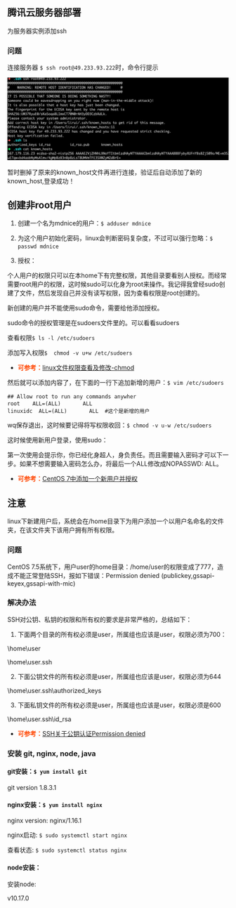 ## 腾讯云服务器部署
  
为服务器实例添加ssh

### 问题

连接服务器 ```$ ssh root@49.233.93.222```时，命令行提示

![WechatIMG7](_media/1.jpg)

暂时删掉了原来的known_host文件再进行连接，验证后自动添加了新的known_host,登录成功！

##  创建非root用户

1. 创建一个名为mdnice的用户：`$ adduser mdnice`

2. 为这个用户初始化密码，linux会判断密码复杂度，不过可以强行忽略：`$ passwd mdnice`

3. 授权：

个人用户的权限只可以在本home下有完整权限，其他目录要看别人授权。而经常需要root用户的权限，这时候sudo可以化身为root来操作。我记得我曾经sudo创建了文件，然后发现自己并没有读写权限，因为查看权限是root创建的。

新创建的用户并不能使用sudo命令，需要给他添加授权。

sudo命令的授权管理是在sudoers文件里的。可以看看sudoers

查看权限`$ ls -l /etc/sudoers`

添加写入权限`$  chmod -v u+w /etc/sudoers`

- <span style="color:orangered;font-weight:bold;">可参考：</span>[linux文件权限查看及修改-chmod](https://blog.csdn.net/haydenwang8287/article/details/1753883)

然后就可以添加内容了，在下面的一行下追加新增的用户：`$ vim /etc/sudoers`

```
## Allow root to run any commands anywher  
root    ALL=(ALL)       ALL  
linuxidc  ALL=(ALL)       ALL  #这个是新增的用户
```

wq保存退出，这时候要记得将写权限收回：`$ chmod -v u-w /etc/sudoers`

这时候使用新用户登录，使用sudo：

第一次使用会提示你，你已经化身超人，身负责任。而且需要输入密码才可以下一步。如果不想需要输入密码怎么办，将最后一个ALL修改成NOPASSWD: ALL。

- <span style="color:orangered;font-weight:bold;">可参考：</span>[CentOS 7中添加一个新用户并授权](https://blog.csdn.net/GGxiaobai/article/details/53504989)

## 注意

linux下新建用户后，系统会在/home目录下为用户添加一个以用户名命名的文件夹，在该文件夹下该用户拥有所有权限。

### 问题

CentOS 7.5系统下，用户user的home目录：/home/user的权限变成了777，造成不能正常登陆SSH，报如下错误：Permission denied (publickey,gssapi-keyex,gssapi-with-mic)

### 解决办法

SSH对公钥、私钥的权限和所有权的要求是非常严格的，总结如下：

1. 下面两个目录的所有权必须是user，所属组也应该是user，权限必须为700：

\home\user

\home\user\.ssh

2. 下面公钥文件的所有权必须是user，所属组也应该是user，权限必须为644

\home\user\.ssh\authorized_keys

3. 下面私钥文件的所有权必须是user，所属组也应该是user，权限必须是600

\home\user\.ssh\id_rsa

- <span style="color:orangered;font-weight:bold;">可参考：</span>[SSH关于公钥认证Permission denied ](https://blog.csdn.net/k178441367/article/details/51325116)

### 安装 git, nginx, node, java

#### git安装：`$ yum install git`

git version 1.8.3.1

#### nginx安装：`$ yum install nginx`

nginx version: nginx/1.16.1

nginx启动: `$ sudo systemctl start nginx`

查看状态: `$ sudo systemctl status nginx`

#### node安装：

安装node: 

v10.17.0
